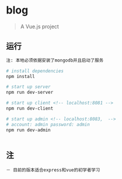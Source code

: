 # blog

> A Vue.js project

## 运行

``` bash
注: 本地必须依据安装了mongodb并且启动了服务

# install dependencies
npm install

# start up server
npm run dev-server

# start up client <!-- localhost:8081 -->
npm run dev-client

# start up admin <!-- localhost:8083,  -->
# account: admin password: admin
npm run dev-admin 
 
```

## 注

	－ 目前的版本适合express和vue的初学者学习
